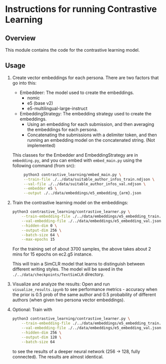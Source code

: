 # Instructions for running Contrastive Learning

## Overview

This module contains the code for the contrastive learning model.

## Usage

1. Create vector embeddings for each persona.
   There are two factors that go into this:

   - Embeddeer: The model used to create the embeddings.
     - nomic
     - e5 (base v2)
     - e5-multilingual-large-instruct
   - EmbeddingStrategy: The embedding strategy used to create the embeddings.
     - Using an embedding for each submission, and then averaging the embeddings for each persona.
     - Concatenating the submissions with a delimiter token, and then running an embedding model on the concatenated
       string. (Not implemented)

   This classes for the Embedder and EmbeddingStrategy are in `embedding.py`, and you can embed with `embed_main.py`
   using the following command (from src):

   ```bash
        python3 contrastive_learning/embed_main.py \
        --train-file ./../data/suitable_author_infos_train.ndjson \
        --val-file ./../data/suitable_author_infos_val.ndjson \
        --embedder e5 \
        --output ./../data/embeddings/e5_embedding_{arm}.json
   ```

2. Train the contrastive learning model on the embeddings:

   ```bash
   python3 contrastive_learning/contrastive_learner.py \
       --train-embedding-file ./../data/embeddings/e5_embedding_train.json \
       --val-embedding-file ./../data/embeddings/e5_embedding_val.json \
       --hidden-dim 0 \
       --output-dim 256 \
       --batch-size 64 \
       --max-epochs 15
   ```

   For the training set of about 3700 samples, the above takes about 2 mins for 15 epochs on ec2.g5 instance.

   This will train a SimCLR model that learns to distinguish between different writing styles. The model will be saved
   in the `./../data/checkpoints/TextSimCLR` directory.

3. Visualize and analyze the results:
   Open and run `visualize_results.ipynb` to see performance metrics - accuracy when the prior is 0.5 prob of the same
   author and 0.5 probability of different authors (when given two persona vector embeddings).

4. Optional: Train with
   ```bash
   python3 contrastive_learning/contrastive_learner.py \
       --train-embedding-file ./../data/embeddings/e5_embedding_train.json \
       --val-embedding-file ./../data/embeddings/e5_embedding_val.json \
       --hidden-dim 256 \
       --output-dim 128 \
       --batch-size 64
   ```
   to see the results of a deeper neural network (256 -> 128, fully connected). The results are almost identical.
